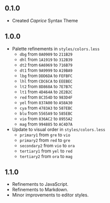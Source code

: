 ## 0.1.0
- Created *Caprice* Syntax Theme

## 1.0.0
- Palette refinements in `styles/colors.less`
  - `dbg` from `0A0909` to `211B29`
  - `dhl` from `1A1919` to `312B39`
  - `dt2` from `6A6969` to `716B79`
  - `dt1` from `9A9999` to `A19BA9`
  - `lbg` from `DDD6DA` to `FEFBFC`
  - `lhl` from `CDC6CA` to `EEEBEC`
  - `lt2` from `8D868A` to `7E7B7C`
  - `lt1` from `4D464A` to `2E2B2C`
  - `red` from `8C354D` to `983D4F`
  - `yel` from `837A00` to `A58A30`
  - `cya` from `4783A3` to `587EBC`
  - `blu` from `5565A9` to `585EBC`
  - `vio` from `836AC2` to `8955A2`
  - `mag` from `994885` to `AC4D7A`
- Update to visual order in `styles/colors.less`
  - `primary1` from `gre` to `vio`
  - `primary2` from `red` to `gre`
  - `secondary2` from `vio` to `ora`
  - `tertiary1` from `yel` to `red`
  - `tertiary2` from `ora` to `mag`

## 1.1.0
- Refinements to JavaScript.
- Refinements to Markdown.
- Minor improvements to editor styles.
